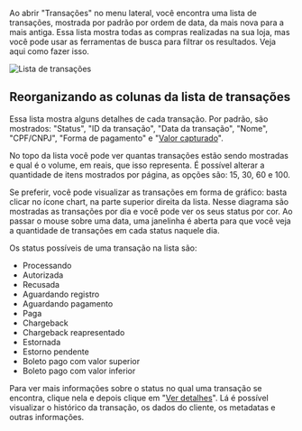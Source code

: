 Ao abrir "Transações" no menu lateral, você encontra uma lista de transações, mostrada por padrão por ordem de data, da mais nova para a mais antiga. Essa lista mostra todas as compras realizadas na sua loja, mas você pode usar as ferramentas de busca para filtrar os resultados. Veja aqui como fazer isso. 

<img src="img/Transações/ss_roteiro_3.jpg" alt="Lista de transações" />

## Reorganizando as colunas da lista de transações 

Essa lista mostra alguns detalhes de cada transação. Por padrão, são mostrados: "Status", "ID da transação", "Data da transação", "Nome", "CPF/CNPJ", "Forma de pagamento" e "[Valor capturado](https://docs.pagar.me/docs/overview-transacao#section-5-autoriza%C3%A7%C3%A3o-e-captura)".


No topo da lista você pode ver quantas transações estão sendo mostradas e qual é o volume, em reais, que isso representa. É possível alterar a quantidade de itens mostrados por página, as opções são: 15, 30, 60 e 100. 

Se preferir, você pode visualizar as transações em forma de gráfico: basta clicar no ícone chart, na parte superior direita da lista. Nesse diagrama são mostradas as transações por dia e você pode ver os seus status por cor. Ao passar o mouse sobre uma data, uma janelinha é aberta para que você veja a quantidade de transações em cada status naquele dia. 

Os status possíveis de uma transação na lista são: 

- Processando 
- Autorizada 
- Recusada 
- Aguardando registro 
- Aguardando pagamento 
- Paga 
- Chargeback 
- Chargeback reapresentado 
- Estornada 
- Estorno pendente 
- Boleto pago com valor superior 
- Boleto pago com valor inferior 

Para ver mais informações sobre o status no qual uma transação se encontra, clique nela e depois clique em "[Ver detalhes](https://github.com/pagarme/Manual-Pilot-Alfa/blob/master/Transacoes/Vendo%20os%20detalhes%20de%20uma%20transa%C3%A7%C3%A3o.md)". Lá é possível visualizar o histórico da transação, os dados do cliente, os metadatas e outras informações. 
